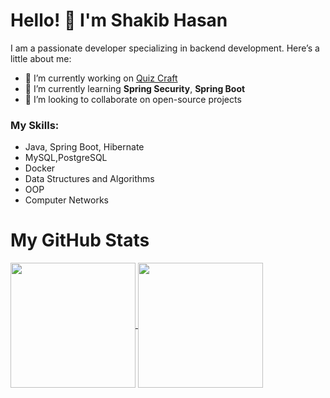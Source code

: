 # Hello! 👋 I'm Shakib Hasan

I am a passionate developer specializing in backend development. Here’s a little about me:

- 🔭 I’m currently working on [Quiz Craft](https://github.com/shakib522/QuizCraft)
- 🌱 I’m currently learning **Spring Security**, **Spring Boot**
- 👯 I’m looking to collaborate on open-source projects

### My Skills:
- Java, Spring Boot, Hibernate
- MySQL,PostgreSQL
- Docker
- Data Structures and Algorithms
- OOP
- Computer Networks

# My GitHub Stats
<a href="https://github.com/anuraghazra/github-readme-stats">
  <img height=200 align="center" src="https://github-readme-stats.vercel.app/api?username=shakib522" />
</a>
<a href="https://github.com/anuraghazra/convoychat">
  <img height=200 align="center" src="https://github-readme-stats.vercel.app/api/top-langs?username=shakib522" />
</a>
